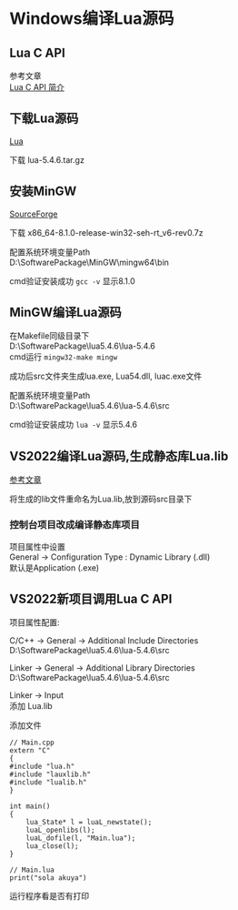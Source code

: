 # Windows编译Lua源码

## Lua C API
参考文章  
[Lua C API 简介](https://blog.iany.me/zh/2017/02/lua-c-api-intro/)  

## 下载Lua源码
[Lua](https://www.lua.org/download.html)

下载 lua-5.4.6.tar.gz

## 安装MinGW
[SourceForge](https://sourceforge.net/projects/mingw-w64/files/Toolchains%20targetting%20Win64/Personal%20Builds/mingw-builds/8.1.0/threads-win32/seh/)

下载 x86_64-8.1.0-release-win32-seh-rt_v6-rev0.7z

配置系统环境变量Path  
D:\SoftwarePackage\MinGW\mingw64\bin

cmd验证安装成功 `gcc -v` 显示8.1.0

## MinGW编译Lua源码
在Makefile同级目录下  
D:\SoftwarePackage\lua5.4.6\lua-5.4.6  
cmd运行 `mingw32-make mingw`

成功后src文件夹生成lua.exe, Lua54.dll, luac.exe文件  

配置系统环境变量Path  
D:\SoftwarePackage\lua5.4.6\lua-5.4.6\src

cmd验证安装成功 `lua -v` 显示5.4.6

## VS2022编译Lua源码,生成静态库Lua.lib
[参考文章](https://blog.csdn.net/weixin_43603958/article/details/109015563)

将生成的lib文件重命名为Lua.lib,放到源码src目录下

### 控制台项目改成编译静态库项目
项目属性中设置  
General -> Configuration Type : Dynamic Library (.dll)  
默认是Application (.exe)

## VS2022新项目调用Lua C API
项目属性配置:  

C/C++ -> General -> Additional Include Directories  
D:\SoftwarePackage\lua5.4.6\lua-5.4.6\src

Linker -> General -> Additional Library Directories  
D:\SoftwarePackage\lua5.4.6\lua-5.4.6\src

Linker -> Input  
添加 Lua.lib

添加文件

```
// Main.cpp
extern "C"
{
#include "lua.h"
#include "lauxlib.h"
#include "lualib.h"
}

int main()
{
	lua_State* l = luaL_newstate();
	luaL_openlibs(l);
	luaL_dofile(l, "Main.lua");
	lua_close(l);
}
```

```
// Main.lua
print("sola akuya")
```

运行程序看是否有打印  
